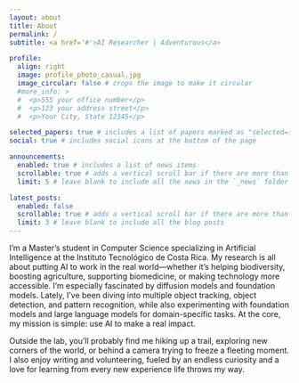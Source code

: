```yaml
---
layout: about
title: About
permalink: /
subtitle: <a href='#'>AI Researcher | Adventurous</a>

profile:
  align: right
  image: profile_photo_casual.jpg
  image_circular: false # crops the image to make it circular
  #more_info: >
  #  <p>555 your office number</p>
  #  <p>123 your address street</p>
  #  <p>Your City, State 12345</p>

selected_papers: true # includes a list of papers marked as "selected={true}"
social: true # includes social icons at the bottom of the page

announcements:
  enabled: true # includes a list of news items
  scrollable: true # adds a vertical scroll bar if there are more than 3 news items
  limit: 5 # leave blank to include all the news in the `_news` folder

latest_posts:
  enabled: false
  scrollable: true # adds a vertical scroll bar if there are more than 3 new posts items
  limit: 3 # leave blank to include all the blog posts
---
```


I’m a Master’s student in Computer Science specializing in Artificial Intelligence at the Instituto Tecnológico de Costa Rica. My research is all about putting AI to work in the real world—whether it’s helping biodiversity, boosting agriculture, supporting biomedicine, or making technology more accessible. I’m especially fascinated by diffusion models and foundation models. Lately, I’ve been diving into multiple object tracking, object detection, and pattern recognition, while also experimenting with foundation models and large language models for domain-specific tasks. At the core, my mission is simple: use AI to make a real impact.

Outside the lab, you’ll probably find me hiking up a trail, exploring new corners of the world, or behind a camera trying to freeze a fleeting moment. I also enjoy writing and volunteering, fueled by an endless curiosity and a love for learning from every new experience life throws my way.